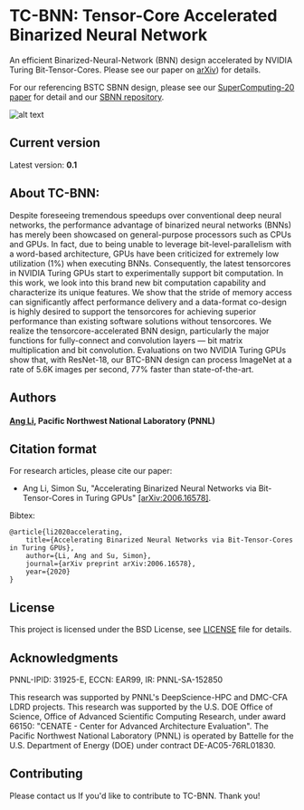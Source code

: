 # TC-BNN: Tensor-Core Accelerated Binarized Neural Network
An efficient Binarized-Neural-Network (BNN) design accelerated by 
NVIDIA Turing Bit-Tensor-Cores. 
Please see our paper on [arXiv](https://arxiv.org/abs/2006.16578)) for details.

For our referencing BSTC SBNN design, please see our [SuperComputing-20 paper](https://dl.acm.org/doi/10.1145/3295500.3356169) for detail and our [SBNN repository](https://github.com/uuudown/SBNN).

![alt text](example.png)

## Current version

Latest version: **0.1**

## About TC-BNN:

Despite foreseeing tremendous speedups over conventional deep neural networks, the performance advantage of binarized neural networks (BNNs) has merely been showcased on general-purpose processors such as CPUs and GPUs. In fact, due to being unable to leverage bit-level-parallelism with a word-based architecture, GPUs have been criticized for extremely low utilization (1%) when executing BNNs. Consequently, the latest tensorcores in NVIDIA Turing GPUs start to experimentally support bit computation. In this work, we look into this brand new bit computation capability and characterize its unique features. We show that the stride of memory access can significantly affect performance delivery and a data-format co-design is highly desired to support the tensorcores for achieving superior performance than existing software solutions without tensorcores. We realize the tensorcore-accelerated BNN design, particularly the major functions for fully-connect and convolution layers — bit matrix multiplication and bit convolution. Evaluations on two NVIDIA Turing GPUs show that, with ResNet-18, our BTC-BNN design can process ImageNet at a rate of 5.6K images per second, 77% faster than state-of-the-art.

## Authors 

#### [Ang Li](http://www.angliphd.com/), Pacific Northwest National Laboratory (PNNL)

## Citation format

For research articles, please cite our paper:

- Ang Li, Simon Su, "Accelerating Binarized Neural Networks via Bit-Tensor-Cores in Turing GPUs" [[arXiv:2006.16578]](https://arxiv.org/abs/2006.16578).

Bibtex:
```text
@article{li2020accelerating,
    title={Accelerating Binarized Neural Networks via Bit-Tensor-Cores in Turing GPUs},
    author={Li, Ang and Su, Simon},
    journal={arXiv preprint arXiv:2006.16578},
    year={2020}
}

```

## License

This project is licensed under the BSD License, see [LICENSE](LICENSE) file for details.

## Acknowledgments

PNNL-IPID: 31925-E, ECCN: EAR99, IR: PNNL-SA-152850

This research was supported by PNNL's DeepScience-HPC and DMC-CFA LDRD projects. This research was supported by the U.S. DOE Office of Science, Office of Advanced Scientific Computing Research, under award 66150: "CENATE - Center for Advanced Architecture Evaluation". The Pacific Northwest National Laboratory (PNNL) is operated by Battelle for the U.S. Department of Energy (DOE) under contract DE-AC05-76RL01830. 

## Contributing

Please contact us If you'd like to contribute to TC-BNN. Thank you!
